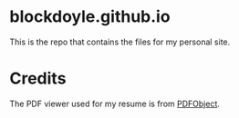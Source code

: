 # blockdoyle.github.io
This is the repo that contains the files for my personal site.

# Credits
The PDF viewer used for my resume is from [PDFObject](https://pdfobject.com/).
